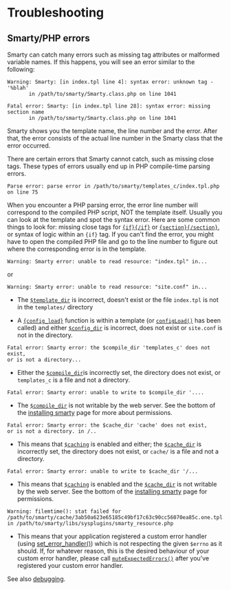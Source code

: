 # Troubleshooting

## Smarty/PHP errors

Smarty can catch many errors such as missing tag attributes or malformed
variable names. If this happens, you will see an error similar to the
following:

```
Warning: Smarty: [in index.tpl line 4]: syntax error: unknown tag - '%blah'
       in /path/to/smarty/Smarty.class.php on line 1041

Fatal error: Smarty: [in index.tpl line 28]: syntax error: missing section name
       in /path/to/smarty/Smarty.class.php on line 1041
```

Smarty shows you the template name, the line number and the error. After
that, the error consists of the actual line number in the Smarty class
that the error occurred.

There are certain errors that Smarty cannot catch, such as missing close
tags. These types of errors usually end up in PHP compile-time parsing
errors.

`Parse error: parse error in /path/to/smarty/templates_c/index.tpl.php on line 75`

When you encounter a PHP parsing error, the error line number will
correspond to the compiled PHP script, NOT the template itself. Usually
you can look at the template and spot the syntax error. Here are some
common things to look for: missing close tags for
[`{if}{/if}`](../designers/language-builtin-functions/language-function-if.md) or
[`{section}{/section}`](../designers/language-builtin-functions/language-function-section.md),
or syntax of logic within an `{if}` tag. If you can\'t find the error, you might have to
open the compiled PHP file and go to the line number to figure out where
the corresponding error is in the template.

```
Warning: Smarty error: unable to read resource: "index.tpl" in...
```

or

```
Warning: Smarty error: unable to read resource: "site.conf" in...
```

- The [`$template_dir`](../programmers/api-variables/variable-template-dir.md) is incorrect, doesn't
  exist or the file `index.tpl` is not in the `templates/` directory

- A [`{config_load}`](../designers/language-builtin-functions/language-function-config-load.md) function is
  within a template (or [`configLoad()`](../programmers/api-functions/api-config-load.md) has been
  called) and either [`$config_dir`](../programmers/api-variables/variable-config-dir.md) is
  incorrect, does not exist or `site.conf` is not in the directory.

```
Fatal error: Smarty error: the $compile_dir 'templates_c' does not exist,
or is not a directory...
```

- Either the [`$compile_dir`](../programmers/api-variables/variable-compile-dir.md)is incorrectly
  set, the directory does not exist, or `templates_c` is a file and
  not a directory.

```
Fatal error: Smarty error: unable to write to $compile_dir '....
```

- The [`$compile_dir`](../programmers/api-variables/variable-compile-dir.md) is not writable by the
  web server. See the bottom of the [installing
  smarty](../getting-started.md#installation) page for more about permissions.

```
Fatal error: Smarty error: the $cache_dir 'cache' does not exist,
or is not a directory. in /..
```

- This means that [`$caching`](../programmers/api-variables/variable-caching.md) is enabled and
  either; the [`$cache_dir`](../programmers/api-variables/variable-cache-dir.md) is incorrectly set,
  the directory does not exist, or `cache/` is a file and not a
  directory.

```
Fatal error: Smarty error: unable to write to $cache_dir '/...
```

- This means that [`$caching`](../programmers/api-variables/variable-caching.md) is enabled and the
  [`$cache_dir`](../programmers/api-variables/variable-cache-dir.md) is not writable by the web
  server. See the bottom of the [installing
  smarty](../getting-started.md#installation) page for permissions.

```
Warning: filemtime(): stat failed for /path/to/smarty/cache/3ab50a623e65185c49bf17c63c90cc56070ea85c.one.tpl.php 
in /path/to/smarty/libs/sysplugins/smarty_resource.php
```

- This means that your application registered a custom error handler
  (using [set_error_handler()](https://www.php.net/set_error_handler))
  which is not respecting the given `$errno` as it should. If, for
  whatever reason, this is the desired behaviour of your custom error
  handler, please call
  [`muteExpectedErrors()`](../programmers/api-functions/api-mute-expected-errors.md) after you've
  registered your custom error handler.

See also [debugging](../designers/chapter-debugging-console.md).
